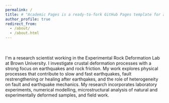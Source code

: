 ```yaml
---
permalink: /
title: # "Academic Pages is a ready-to-fork GitHub Pages template for academic personal websites"
author_profile: true
redirect_from: 
  - /about/
  - /about.html
---
```


<br><br>I'm a research scientist working in the Experimental Rock Deformation Lab at Brown University. I investigate crustal deformation processes with a strong focus on earthquakes and rock friction. My work explores physical processes that contribute to slow and fast earthquakes, fault restrengthening or healing after earthqakes, and the role of heterogeneity on fault and earthquake mechanics. My research incorporates laboratory experiments, numerical modelling, microstructural analysis of natural and experimentally deformed samples, and field work.
